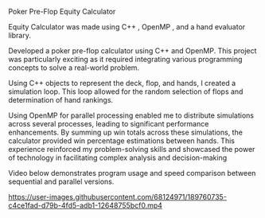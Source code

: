 Poker Pre-Flop Equity Calculator

Equity Calculator was made using C++ , OpenMP , and a hand evaluator library.

Developed a poker pre-flop calculator using C++ and OpenMP. This project was particularly exciting as it required integrating various programming concepts to solve a real-world problem.

Using C++ objects to represent the deck, flop, and hands, I created a simulation loop. This loop allowed for the random selection of flops and determination of hand rankings. 

Using OpenMP for parallel processing enabled me to distribute simulations across several processes, leading to significant performance enhancements. By summing up win totals across these simulations, the calculator provided win percentage estimations between hands. This experience reinforced my problem-solving skills and showcased the power of technology in facilitating complex analysis and decision-making

Video below demonstrates program usage and speed comparison between sequential and parallel versions.


https://user-images.githubusercontent.com/68124971/189760735-c4ce1fad-d79b-4fd5-adb1-12648755bcf0.mp4

